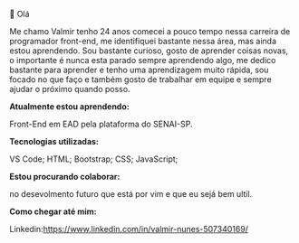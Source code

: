 👋 Olá

Me chamo Valmir tenho 24 anos comecei  a pouco tempo nessa carreira de programador front-end, me identifiquei bastante nessa área, mas ainda estou aprendendo. Sou bastante curioso, gosto de aprender coisas novas, o importante é nunca esta parado sempre aprendendo algo, me dedico bastante para aprender e tenho uma aprendizagem muito rápida, sou focado no que faço e também gosto de trabalhar em equipe e sempre ajudar o próximo quando posso.

<b>Atualmente estou aprendendo:</b> 

Front-End em EAD pela plataforma do SENAI-SP.

<b>Tecnologias utilizadas:</b>

VS Code;
HTML;
Bootstrap;
CSS;
JavaScript;

<b>Estou procurando colaborar:</b>

no desevolmento futuro que está por vim e que eu sejá bem ultil.

<b>Como chegar até mim:</b>

Linkedin:https://www.linkedin.com/in/valmir-nunes-507340169/

